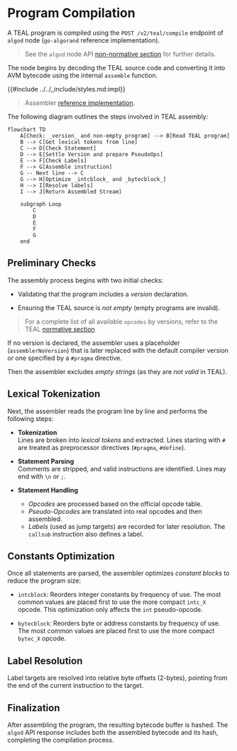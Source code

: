 # Program Compilation

A TEAL program is compiled using the `POST /v2/teal/compile` endpoint of `algod`
node (`go-algorand` reference implementation).

> See the `algod` node API [non-normative section](../../node/non-normative/node-nn-algod.md) for
> further details.

The node begins by decoding the TEAL source code and converting it into AVM bytecode
using the internal `assemble` function.

{{#include ../../_include/styles.md:impl}}
> Assembler [reference implementation](https://github.com/algorand/go-algorand/blob/df0613a04432494d0f437433dd1efd02481db838/data/transactions/logic/assembler.go#L2039-L2158).

The following diagram outlines the steps involved in TEAL assembly:

```mermaid
flowchart TD
    A[Check: _version_ and non-empty program] --> B[Read TEAL program]
    B --> C[Get lexical tokens from line]
    C --> D[Check Statement]
    D --> E[Settle Version and prepare PseudoOps]
    E --> F[Check Labels]
    F --> G[Assemble instruction]
    G -- Next line --> C
    G --> H[Optimize _intcblock_ and _bytecblock_]
    H --> I[Resolve labels]
    I --> J[Return Assembled Stream]

    subgraph Loop
        C
        D
        E
        F
        G
    end
```

## Preliminary Checks

The assembly process begins with two initial checks:

- Validating that the program includes a _version_ declaration.

- Ensuring the TEAL source is _not empty_ (empty programs are invalid).

> For a complete list of all available `opcodes` by versions, refer to the TEAL
> [normative section](../avm-appendix-a.md)

If no version is declared, the assembler uses a placeholder (`assemblerNoVersion`)
that is later replaced with the default compiler version or one specified by a `#pragma`
directive.

Then the assembler excludes _empty strings_ (as they are _not valid_ in TEAL).

## Lexical Tokenization

Next, the assembler reads the program line by line and performs the following steps:

- **Tokenization**\
Lines are broken into _lexical tokens_ and extracted. Lines starting with `#` are
treated as preprocessor directives (`#pragma`, `#define`).

- **Statement Parsing**\
Comments are stripped, and valid instructions are identified. Lines may end with
`\n` or `;`.

- **Statement Handling**
  - _Opcodes_ are processed based on the official opcode table.
  - _Pseudo-Opcodes_ are translated into real opcodes and then assembled.
  - _Labels_ (used as jump targets) are recorded for later resolution. The `callsub`
  instruction also defines a label.

## Constants Optimization

Once all statements are parsed, the assembler optimizes _constant blocks_ to reduce
the program size:

- `intcblock`: Reorders integer constants by frequency of use. The most common values
are placed first to use the more compact `intc_X` opcode. This optimization only
affects the `int` pseudo-opcode.

- `bytecblock`: Reorders byte or address constants by frequency of use. The most
common values are placed first to use the more compact `bytec_X` opcode.

## Label Resolution

Label targets are resolved into relative byte offsets (2-bytes), pointing from the
end of the current instruction to the target.

## Finalization

After assembling the program, the resulting bytecode buffer is hashed. The `algod`
API response includes both the assembled bytecode and its hash, completing the compilation
process.

